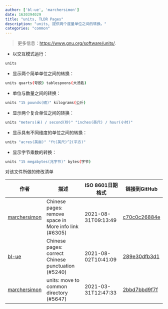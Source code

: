 ```yaml
---
author: ['bl-ue', 'marchersimon']
date: 1630394029
title: "units, TLDR Pages"
description: "units, 提供两个度量单位之间的转换。"
categories: "common"
---
```

> 更多信息：<https://www.gnu.org/software/units/>.

- 以交互模式运行：

```bash
units
```

- 显示两个简单单位之间的转换：

```bash
units quarts(夸脱) tablespoons(大汤匙)
```

- 单位与数量之间的转换：

```bash
units "15 pounds(磅)" kilograms(公斤)
```

- 显示两个复合单位之间的转换：

```bash
units "meters(米) / second(秒)" "inches(英尺) / hour(小时)"
```

- 显示具有不同维度的单位之间的转换：

```bash
units "acres(英亩)" "ft(英尺)^2(平方)"
```

- 显示字节乘数的转换：

```bash
units "15 megabytes(兆字节)" bytes(字节)
```
对该文件所做的修改清单


作者 | 描述 | ISO 8601日期格式 | 链接到GitHub
------|-----|-----|-----
[marchersimon](mailto:50295997+marchersimon@users.noreply.github.com) | Chinese pages: remove space in More info link (#6305) | 2021-08-31T09:13:49 | [c70c0c26884e](https://github.com/tldr-pages/tldr/commit/c70c0c26884ee74fabb640cd842d1e4c72d9df4b)
[bl-ue](mailto:54780737+bl-ue@users.noreply.github.com) | Chinese pages: correct Chinese punctuation (#5240) | 2021-08-02T10:41:09 | [289e30dfb3d1](https://github.com/tldr-pages/tldr/commit/289e30dfb3d1d73bade9e3610e12bfc90e9270ae)
[marchersimon](mailto:50295997+marchersimon@users.noreply.github.com) | units: move to common directory (#5647) | 2021-03-31T12:47:33 | [2bbd7bbd9f7f](https://github.com/tldr-pages/tldr/commit/2bbd7bbd9f7f8dd56b1dc6187674dc71fa0c913f)


